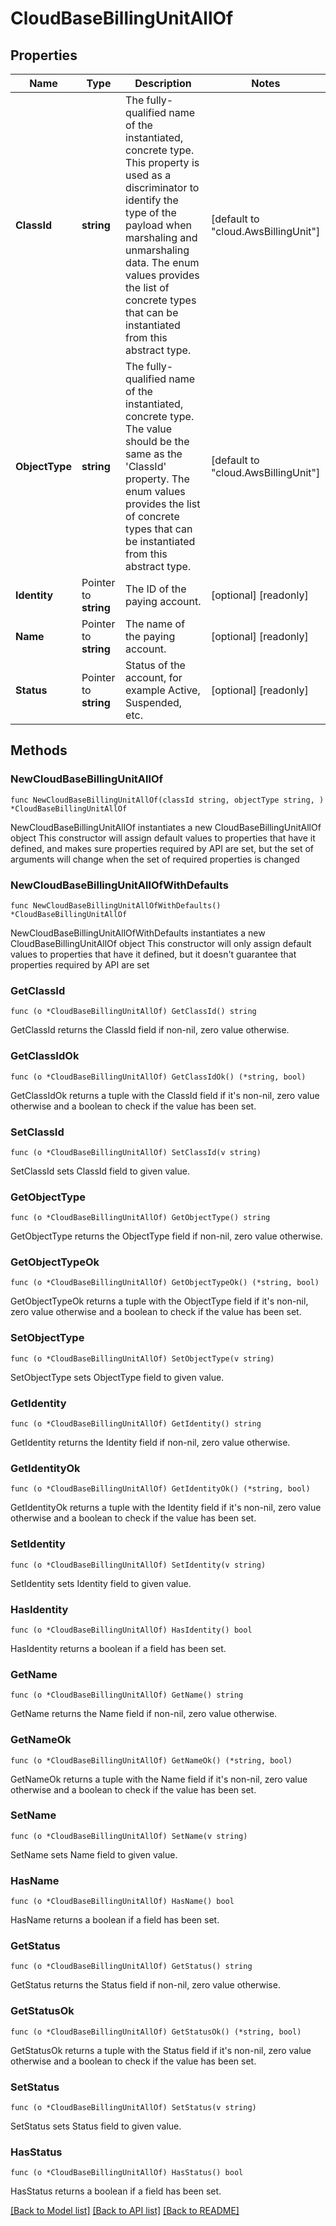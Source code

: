 # CloudBaseBillingUnitAllOf

## Properties

Name | Type | Description | Notes
------------ | ------------- | ------------- | -------------
**ClassId** | **string** | The fully-qualified name of the instantiated, concrete type. This property is used as a discriminator to identify the type of the payload when marshaling and unmarshaling data. The enum values provides the list of concrete types that can be instantiated from this abstract type. | [default to "cloud.AwsBillingUnit"]
**ObjectType** | **string** | The fully-qualified name of the instantiated, concrete type. The value should be the same as the &#39;ClassId&#39; property. The enum values provides the list of concrete types that can be instantiated from this abstract type. | [default to "cloud.AwsBillingUnit"]
**Identity** | Pointer to **string** | The ID of the paying account. | [optional] [readonly] 
**Name** | Pointer to **string** | The name of the paying account. | [optional] [readonly] 
**Status** | Pointer to **string** | Status of the account, for example Active, Suspended, etc. | [optional] [readonly] 

## Methods

### NewCloudBaseBillingUnitAllOf

`func NewCloudBaseBillingUnitAllOf(classId string, objectType string, ) *CloudBaseBillingUnitAllOf`

NewCloudBaseBillingUnitAllOf instantiates a new CloudBaseBillingUnitAllOf object
This constructor will assign default values to properties that have it defined,
and makes sure properties required by API are set, but the set of arguments
will change when the set of required properties is changed

### NewCloudBaseBillingUnitAllOfWithDefaults

`func NewCloudBaseBillingUnitAllOfWithDefaults() *CloudBaseBillingUnitAllOf`

NewCloudBaseBillingUnitAllOfWithDefaults instantiates a new CloudBaseBillingUnitAllOf object
This constructor will only assign default values to properties that have it defined,
but it doesn't guarantee that properties required by API are set

### GetClassId

`func (o *CloudBaseBillingUnitAllOf) GetClassId() string`

GetClassId returns the ClassId field if non-nil, zero value otherwise.

### GetClassIdOk

`func (o *CloudBaseBillingUnitAllOf) GetClassIdOk() (*string, bool)`

GetClassIdOk returns a tuple with the ClassId field if it's non-nil, zero value otherwise
and a boolean to check if the value has been set.

### SetClassId

`func (o *CloudBaseBillingUnitAllOf) SetClassId(v string)`

SetClassId sets ClassId field to given value.


### GetObjectType

`func (o *CloudBaseBillingUnitAllOf) GetObjectType() string`

GetObjectType returns the ObjectType field if non-nil, zero value otherwise.

### GetObjectTypeOk

`func (o *CloudBaseBillingUnitAllOf) GetObjectTypeOk() (*string, bool)`

GetObjectTypeOk returns a tuple with the ObjectType field if it's non-nil, zero value otherwise
and a boolean to check if the value has been set.

### SetObjectType

`func (o *CloudBaseBillingUnitAllOf) SetObjectType(v string)`

SetObjectType sets ObjectType field to given value.


### GetIdentity

`func (o *CloudBaseBillingUnitAllOf) GetIdentity() string`

GetIdentity returns the Identity field if non-nil, zero value otherwise.

### GetIdentityOk

`func (o *CloudBaseBillingUnitAllOf) GetIdentityOk() (*string, bool)`

GetIdentityOk returns a tuple with the Identity field if it's non-nil, zero value otherwise
and a boolean to check if the value has been set.

### SetIdentity

`func (o *CloudBaseBillingUnitAllOf) SetIdentity(v string)`

SetIdentity sets Identity field to given value.

### HasIdentity

`func (o *CloudBaseBillingUnitAllOf) HasIdentity() bool`

HasIdentity returns a boolean if a field has been set.

### GetName

`func (o *CloudBaseBillingUnitAllOf) GetName() string`

GetName returns the Name field if non-nil, zero value otherwise.

### GetNameOk

`func (o *CloudBaseBillingUnitAllOf) GetNameOk() (*string, bool)`

GetNameOk returns a tuple with the Name field if it's non-nil, zero value otherwise
and a boolean to check if the value has been set.

### SetName

`func (o *CloudBaseBillingUnitAllOf) SetName(v string)`

SetName sets Name field to given value.

### HasName

`func (o *CloudBaseBillingUnitAllOf) HasName() bool`

HasName returns a boolean if a field has been set.

### GetStatus

`func (o *CloudBaseBillingUnitAllOf) GetStatus() string`

GetStatus returns the Status field if non-nil, zero value otherwise.

### GetStatusOk

`func (o *CloudBaseBillingUnitAllOf) GetStatusOk() (*string, bool)`

GetStatusOk returns a tuple with the Status field if it's non-nil, zero value otherwise
and a boolean to check if the value has been set.

### SetStatus

`func (o *CloudBaseBillingUnitAllOf) SetStatus(v string)`

SetStatus sets Status field to given value.

### HasStatus

`func (o *CloudBaseBillingUnitAllOf) HasStatus() bool`

HasStatus returns a boolean if a field has been set.


[[Back to Model list]](../README.md#documentation-for-models) [[Back to API list]](../README.md#documentation-for-api-endpoints) [[Back to README]](../README.md)


